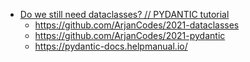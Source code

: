 

- [Do we still need dataclasses? // PYDANTIC tutorial](https://youtu.be/Vj-iU-8_xLs)
  - <https://github.com/ArjanCodes/2021-dataclasses>
  - <https://github.com/ArjanCodes/2021-pydantic>
  - <https://pydantic-docs.helpmanual.io/>
